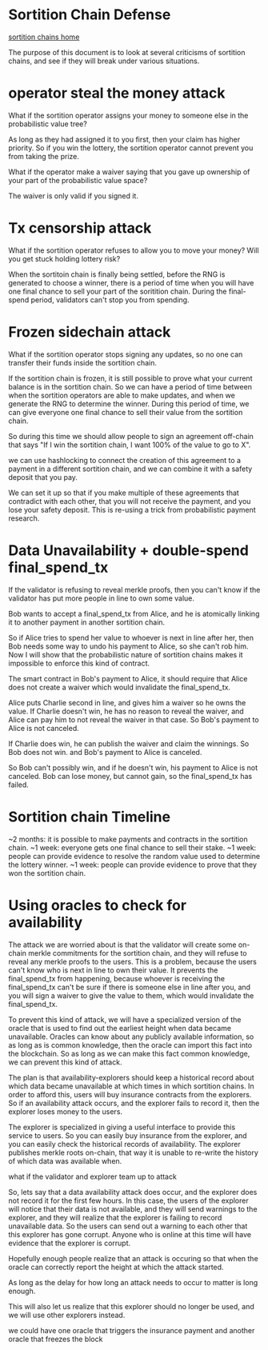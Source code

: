 Sortition Chain Defense
=============

[sortition chains home](./sortition_chains.md)


The purpose of this document is to look at several criticisms of sortition chains, and see if they will break under various situations.

operator steal the money attack
===========

What if the sortition operator assigns your money to someone else in the probabilistic value tree?

As long as they had assigned it to you first, then your claim has higher priority. So if you win the lottery, the sortition operator cannot prevent you from taking the prize.

What if the operator make a waiver saying that you gave up ownership of your part of the probabilistic value space?

The waiver is only valid if you signed it.

Tx censorship attack
===========

What if the sortition operator refuses to allow you to move your money? Will you get stuck holding lottery risk?

When the sortitoin chain is finally being settled, before the RNG is generated to choose a winner, there is a period of time when you will have one final chance to sell your part of the soritition chain. During the final-spend period, validators can't stop you from spending.

Frozen sidechain attack
===========

What if the sortition operator stops signing any updates, so no one can transfer their funds inside the sortition chain.

If the sortition chain is frozen, it is still possible to prove what your current balance is in the sortition chain. So we can have a period of time between when the sortition operators are able to make updates, and when we generate the RNG to determine the winner.
During this period of time, we can give everyone one final chance to sell their value from the sortition chain.

So during this time we should allow people to sign an agreement off-chain that says "If I win the sortition chain, I want 100% of the value to go to X".

we can use hashlocking to connect the creation of this agreement to a payment in a different sortition chain, and we can combine it with a safety deposit that you pay.

We can set it up so that if you make multiple of these agreements that contradict with each other, that you will not receive the payment, and you lose your safety deposit.
This is re-using a trick from probabilistic payment research.

Data Unavailability + double-spend final_spend_tx
==========

If the validator is refusing to reveal merkle proofs, then you can't know if the validator has put more people in line to own some value.

Bob wants to accept a final_spend_tx from Alice, and he is atomically linking it to another payment in another sortition chain.

So if Alice tries to spend her value to whoever is next in line after her, then Bob needs some way to undo his payment to Alice, so she can't rob him. Now I will show that the probabilistic nature of sortition chains makes it impossible to enforce this kind of contract.


The smart contract in Bob's payment to Alice, it should require that Alice does not create a waiver which would invalidate the final_spend_tx.

Alice puts Charlie second in line, and gives him a waiver so he owns the value.
If Charlie doesn't win, he has no reason to reveal the waiver, and Alice can pay him to not reveal the waiver in that case. So Bob's payment to Alice is not canceled.

If Charlie does win, he can publish the waiver and claim the winnings. So Bob does not win. and Bob's payment to Alice is canceled.

So Bob can't possibly win, and if he doesn't win, his payment to Alice is not canceled.  Bob can lose money, but cannot gain, so the final_spend_tx has failed.


Sortition chain Timeline
===========

~2 months: it is possible to make payments and contracts in the sortition chain.
~1 week: everyone gets one final chance to sell their stake.
~1 week: people can provide evidence to resolve the random value used to determine the lottery winner.
~1 week: people can provide evidence to prove that they won the sortition chain.











Using oracles to check for availability
===============


The attack we are worried about is that the validator will create some on-chain merkle commitments for the sortition chain, and they will refuse to reveal any merkle proofs to the users.
This is a problem, because the users can't know who is next in line to own their value.
It prevents the final_spend_tx from happening, because whoever is receiving the final_spend_tx can't be sure if there is someone else in line after you, and you will sign a waiver to give the value to them, which would invalidate the final_spend_tx.

To prevent this kind of attack, we will have a specialized version of the oracle that is used to find out the earliest height when data became unavailable.
Oracles can know about any publicly available information, so as long as <the fact that data became unavailable at a particular point in time> is common knowledge, then the oracle can import this fact into the blockchain.
So as long as we can make this fact common knowledge, we can prevent this kind of attack.


The plan is that availability-explorers should keep a historical record about which data became unavailable at which times in which sortition chains.
In order to afford this, users will buy insurance contracts from the explorers.
So if an availability attack occurs, and the explorer fails to record it, then the explorer loses money to the users.

The explorer is specialized in giving a useful interface to provide this service to users. So you can easily buy insurance from the explorer, and you can easily check the historical records of availability. The explorer publishes merkle roots on-chain, that way it is unable to re-write the history of which data was available when.



what if the validator and explorer team up to attack

So, lets say that a data availability attack does occur, and the explorer does not record it for the first few hours.
In this case, the users of the explorer will notice that their data is not available, and they will send warnings to the explorer, and they will realize that the explorer is failing to record unavailable data.
So the users can send out a warning to each other that this explorer has gone corrupt.
Anyone who is online at this time will have evidence that the explorer is corrupt.

Hopefully enough people realize that an attack is occuring so that when the oracle can correctly report the height at which the attack started.

As long as the delay for how long an attack needs to occur to matter is long enough.

This will also let us realize that this explorer should no longer be used, and we will use other explorers instead.




we could have one oracle that triggers the insurance payment and another oracle that freezes the block